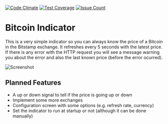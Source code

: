 [![Code Climate](https://codeclimate.com/github/rvelhote/bitcoin-indicator/badges/gpa.svg)](https://codeclimate.com/github/rvelhote/bitcoin-indicator) [![Test Coverage](https://codeclimate.com/github/rvelhote/bitcoin-indicator/badges/coverage.svg)](https://codeclimate.com/github/rvelhote/bitcoin-indicator/coverage) [![Issue Count](https://codeclimate.com/github/rvelhote/bitcoin-indicator/badges/issue_count.svg)](https://codeclimate.com/github/rvelhote/bitcoin-indicator)

# Bitcoin Indicator

This is a very simple indicator so you can always know the price of a Bitcoin in the Bitstamp exchange. It refreshes every 5 seconds with the latest price. If there is any error with the HTTP request you will see a message warning you about the error and also the last known price (before the error ocurred).

![Screenshot](http://i.imgur.com/q638xP2.png)

## Planned Features
- A up or down signal to tell if the price is going up or down
- Implement some more exchanges
- Configuration screen with some options (e.g. refresh rate, currency)
- Set the indicator to run at startup or not (although it can be done manually)